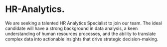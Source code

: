 # HR-Analytics.
We are seeking a talented HR Analytics Specialist to join our team. The ideal candidate will have a strong background in data analysis, a keen understanding of human resources processes, and the ability to translate complex data into actionable insights that drive strategic decision-making.
